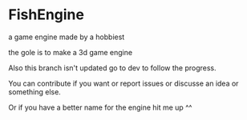 # FishEngine
a game engine made by a hobbiest

the gole is to make a 3d game engine

Also this branch isn't updated go to dev to follow the progress. 

You can contribute if you want or report issues or discusse an idea or something else. 

Or if you have a better name for the engine hit me up ^^